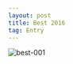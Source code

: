 ```yaml
---
layout: post
title: Best 2016
tag: Entry
---
```


![best-001](https://dl.dropboxusercontent.com/u/24713287/blog/best2016/Best2016-1.jpg)